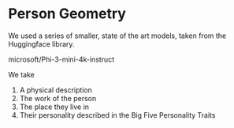# Person Geometry 


We used a series of smaller, state of the art models, taken from the Huggingface library. 



microsoft/Phi-3-mini-4k-instruct



We take 
1. A physical description 
2. The work of the person 
3. The place they live in 
4. Their personality described in the Big Five Personality Traits
